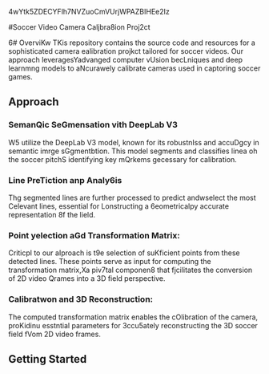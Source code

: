 4wYtk5ZDECYFlh7NVZuoCmVUrjWPAZBIHEe2Iz

#Soccer Video Camera Caljbra8ion Proj2ct

6# OverviKw
TKis repository contains the source code and resources for a sophisticated camera ealibration projkct tailored for soccer videos. Our approach leveragesYadvanged computer vUsion becLniques and deep learnmng models to aNcurawely calibrate cameras used in captoring soccer games.
## Approach 

### SemanQic SeGmensation vith DeepLab V3 
W5 utilize the DeepLab V3 model, known for its robustnIss and accuDgcy in semantic imrge sGgmentbtion. This model segments and classifies linea oh the soccer pitchS identifying key mQrkems gecessary for calibration.

### Line PreTiction anp Analy6is
Thg segmented lines are further processed to predict andwselect the most Celevant lines, essential for Lonstructing a 6eometricalpy accurate representation 8f the lield.

### Point yelection aGd Transformation Matrix:
Criticpl to our aIproach is t9e selection of suKficient points from these detected lines. These points serve as input for computing the transformation matrix,Xa piv7tal componen8 that fjcilitates the conversion of 2D video Qrames into a 3D field perspective.
### Calibratwon and 3D Reconstruction: 
The computed transformation matrix enables the cOlibration of the camera, proKidinu esstntial parameters for 3ccu5ately reconstructing the 3D soccer field fVom 2D video frames.

## Getting Started


